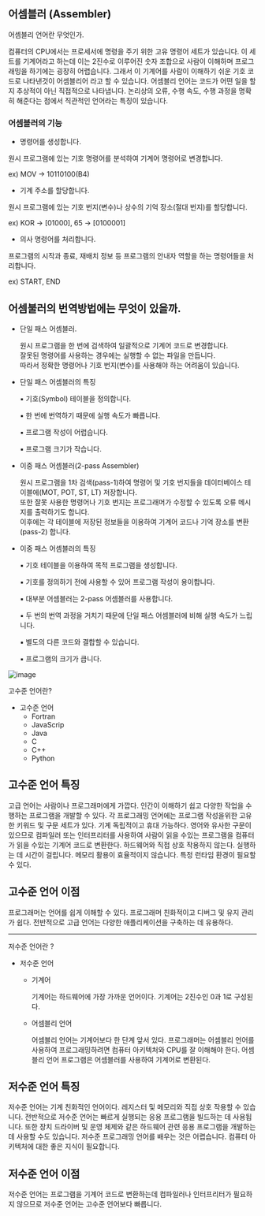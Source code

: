 ## 어셈블러 (Assembler)

어셈블리 언어란 무엇인가.

컴퓨터의 CPU에서는 프로세서에 명령을 주기 위한 고유 명령어 세트가 있습니다. 이 세트를 기계어라고 하는데 이는 2진수로 이루어진 숫자 조합으로 사람이 이해하며 프로그래밍을 하기에는 굉장히 어렵습니다.
그래서 이 기계어를 사람이 이해하기 쉬운 기호 코드로 나타낸것이 어셈블리어 라고 할 수 있습니다.
어셈블리 언어는 코드가 어떤 일을 할지 추상적이 아닌 직접적으로 나타냅니다. 논리상의 오류, 수행 속도, 수행 과정을 명확히 해준다는 점에서 직관적인 언어라는 특징이 있습니다.

### 어셈블러의 기능

* 명령어를 생성합니다.

원시 프로그램에 있는 기호 명령어를 분석하여 기계어 명령어로 변경합니다.

ex) MOV -> 10110100(B4)


* 기계 주소를 할당합니다.

원시 프로그램에 있는 기호 번지(변수)나 상수의 기억 장소(절대 번지)를 할당합니다.

ex) KOR -> [01000], 65 -> [0100001]


* 의사 명령어를 처리합니다.

프로그램의 시작과 종료, 재배치 정보 등 프로그램의 안내자 역할을 하는 명령어들을 처리합니다.

ex) START, END


## 어셈불러의 번역방법에는 무엇이 있을까.

* 단일 패스 어셈블러.

  원시 프로그램을 한 번에 검색하여 일괄적으로 기계어 코드로 변경합니다.<br>
  잘못된 명령어를 사용하는 경우에는 실행할 수 없는 파일을 만듭니다.<br>
  따라서 정확한 명령어나 기호 번지(변수)를 사용해야 하는 어려움이 있습니다.
  
* 단일 패스 어셈블러의 특징

  ▪ 기호(Symbol) 테이블을 정의합니다.

  ▪ 한 번에 번역하기 때문에 실행 속도가 빠릅니다.

  ▪ 프로그램 작성이 어렵습니다.

  ▪ 프로그램 크기가 작습니다.
  

* 이중 패스 어셈블러(2-pass Assembler)
  
  원시 프로그램을 1차 검색(pass-1)하여 명령어 및 기호 번지들을 데이터베이스 테이블에(MOT, POT, ST, LT) 저장합니다.<br>
  또한 잘못 사용한 명령어나 기호 번지는 프로그래머가 수정할 수 있도록 오류 메시지를 출력하기도 합니다.<br>
  이후에는 각 테이블에 저장된 정보들을 이용하여 기계어 코드나 기억 장소를 변환(pass-2) 합니다.
  
* 이중 패스 어셈블러의 특징

  ▪ 기호 테이블을 이용하여 목적 프로그램을 생성합니다.

  ▪ 기호를 정의하기 전에 사용할 수 있어 프로그램 작성이 용이합니다.

  ▪ 대부분 어셈블러는 2-pass 어셈블러를 사용합니다.

  ▪ 두 번의 번역 과정을 거치기 때문에 단일 패스 어셈블러에 비해 실행 속도가 느립니다.

  ▪ 별도의 다른 코드와 결합할 수 있습니다.

  ▪ 프로그램의 크기가 큽니다.


![image](https://user-images.githubusercontent.com/105833262/170158394-548d01e2-729e-411b-adbd-561c65eaa06b.png)



고수준 언어란?
 

* 고수준 언어 
  * Fortran
  * JavaScrip
  * Java
  * C
  * C++
  * Python
 

## 고수준 언어 특징
고급 언어는 사람이나 프로그래머에게 가깝다.
인간이 이해하기 쉽고 다양한 작업을 수행하는 프로그램을 개발할 수 있다.
각 프로그래밍 언어에는 프로그램 작성을위한 고유 한 키워드 및 구문 세트가 있다.
기계 독립적이고 휴대 가능하다.
영어와 유사한 구문이 있으므로 컴파일러 또는 인터프리터를 사용하여 사람이 읽을 수있는 프로그램을 컴퓨터가 읽을 수있는 기계어 코드로 변환한다.
하드웨어와 직접 상호 작용하지 않는다.
실행하는 데 시간이 걸립니다.
메모리 활용이 효율적이지 않습니다.
특정 런타임 환경이 필요할 수 있다.
 

## 고수준 언어 이점
프로그래머는 언어를 쉽게 이해할 수 있다.
프로그래머 친화적이고 디버그 및 유지 관리가 쉽다.
전반적으로 고급 언어는 다양한 애플리케이션을 구축하는 데 유용하다.

---------------------

저수준 언어란 ?
 

* 저수준 언어

  * 기계어
  
    기계어는 하드웨어에 가장 가까운 언어이다.
    기계어는 2진수인 0과 1로 구성된다.
  
  * 어셈블리 언어
  
    어셈블리 언어는 기계어보다 한 단계 앞서 있다.
    프로그래머는 어셈블리 언어를 사용하여 프로그래밍하려면 컴퓨터 아키텍처와 CPU를 잘 이해해야 한다.
    어셈블리 언어 프로그램은 어셈블러를 사용하여 기계어로 변환된다.
 

## 저수준 언어 특징
저수준 언어는 기계 친화적인 언어이다.
레지스터 및 메모리와 직접 상호 작용할 수 있습니다.
전반적으로 저수준 언어는 빠르게 실행되는 응용 프로그램을 빌드하는 데 사용됩니다.
또한 장치 드라이버 및 운영 체제와 같은 하드웨어 관련 응용 프로그램을 개발하는 데 사용할 수도 있습니다.
저수준 프로그래밍 언어를 배우는 것은 어렵습니다.
컴퓨터 아키텍처에 대한 좋은 지식이 필요합니다.
 

## 저수준 언어 이점
저수준 언어는 프로그램을 기계어 코드로 변환하는데 컴파일러나 인터프리터가 필요하지 않으므로 저수준 언어는 고수준 언어보다 빠릅니다.
